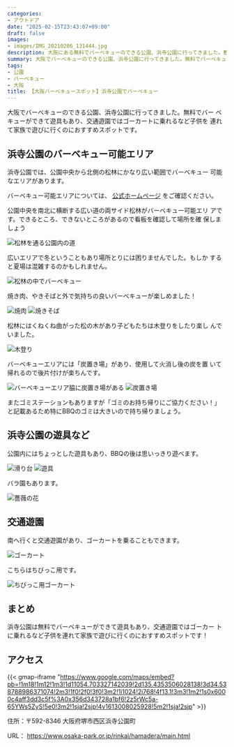 ```yaml
---
categories:
- アウトドア
date: "2025-02-15T23:43:07+09:00"
draft: false
images:
- images/IMG_20210206_131444.jpg
description: 大阪にある無料でバーベキューのできる公園、浜寺公園に行ってきました。敷地がとても広くゴーカートなど、遊具も充実している公園です。
summary: 大阪でバーベキューのできる公園、浜寺公園に行ってきました。無料でバーベキューができて遊具もあり、交通遊園ではゴーカートに乗れるなど子供を連れて家族で遊びに行くのにおすすめスポットです。
tags:
- 公園
- バーベキュー
- 大阪
title: 【大阪バーベキュースポット】浜寺公園でバーベキュー
---
```


大阪でバーベキューのできる公園、浜寺公園に行ってきました。無料でバー
ベキューができて遊具もあり、交通遊園ではゴーカートに乗れるなど子供を
連れて家族で遊びに行くのにおすすめスポットです。

## 浜寺公園のバーベキュー可能エリア

浜寺公園では、公園中央から北側の松林にかなり広い範囲でバーベキュー
可能なエリアがあります。

バーベキュー可能エリアについては、
[公式ホームページ](https://www.osaka-park.or.jp/rinkai/hamadera/main.html#bbq)
をご確認ください。

公園中央を南北に横断する広い道の両サイド松林がバーベキュー可能エリ
アです。できるところ、できないところがあるので看板を確認して場所を確
保しましょう

![松林を通る公園内の道](./images/IMG_20210206_141801.jpg)

広いエリアで冬ということもあり場所とりには困りませんでした。もしか
すると夏場は混雑するのかもしれません。

![松林の中でバーベキュー](./images/IMG_20210206_131444.jpg)

焼き肉、やきそばと外で気持ちの良いバーベキューが楽しめました！

![焼肉](./images/DSCF4341.JPG) ![焼きそば](./images/DSCF4340.JPG)

松林にはくねくね曲がった松の木があり子どもたちは木登りをしたり楽し
んでいました。

![木登り](./images/DSCF4351.JPG)

バーベキューエリアには「炭置き場」があり、使用して火消し後の炭を置
いて帰れるので後片付けが楽ちんです。

![バーベキューエリア脇に炭置き場がある](./images/IMG_20210206_141731.jpg)
![炭置き場](./images/IMG_20210206_141741.jpg)

またゴミステーションもありますが「ゴミのお持ち帰りにご協力ください！」
と記載あるため特にBBQのゴミは大きいので持ち帰りましょう。

## 浜寺公園の遊具など

公園内にはちょっとした遊具もあり、BBQの後は思いっきり遊べます。

![滑り台](./images/DSCF0254.JPG) ![遊具](./images/DSCF0264.JPG)

バラ園もあります。

![薔薇の花](./images/DSCF0241.JPG)

## 交通遊園

南へ行くと交通遊園があり、ゴーカートを乗ることもできます。

![ゴーカート](./images/DSCF0244.JPG)

こちらはちびっこ用です。

![ちびっこ用ゴーカート](./images/DSCF0249.JPG)

## まとめ

浜寺公園は無料でバーベキューができて遊具もあり、交通遊園ではゴーカー
トに乗れるなど子供を連れて家族で遊びに行くのにおすすめスポットです！

## アクセス

{{< gmap-iframe "https://www.google.com/maps/embed?pb=!1m18!1m12!1m3!1d11054.703327142039!2d135.4353506028138!3d34.538788986371074!2m3!1f0!2f0!3f0!3m2!1i1024!2i768!4f13.1!3m3!1m2!1s0x6000c4aff3dd3c5f%3A0x356d343728a1bf6!2z5rWc5a-65YWs5ZyS!5e0!3m2!1sja!2sjp!4v1613008025928!5m2!1sja!2sjp" >}}

住所：〒592-8346 大阪府堺市西区浜寺公園町

URL： <https://www.osaka-park.or.jp/rinkai/hamadera/main.html>
